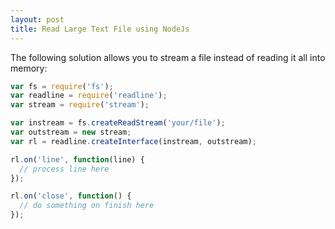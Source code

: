 ```yaml
---
layout: post
title: Read Large Text File using NodeJs
---
```


The following solution allows you to stream a file instead of reading it all into memory:

```js
var fs = require('fs');
var readline = require('readline');
var stream = require('stream');

var instream = fs.createReadStream('your/file');
var outstream = new stream;
var rl = readline.createInterface(instream, outstream);

rl.on('line', function(line) {
  // process line here
});

rl.on('close', function() {
  // do something on finish here
});
```
